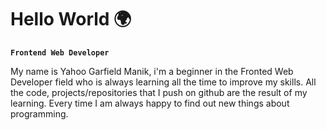 # Hello World 🌍 

**`Frontend Web Developer`**

My name is Yahoo Garfield Manik, i'm a beginner in the Fronted Web Developer field who is always learning all the time to improve my skills. All the code, projects/repositories that I push on github are the result of my learning. Every time I am always happy to find out new things about programming.
